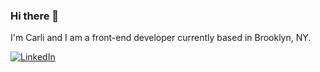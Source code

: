 ### Hi there 👋

I'm Carli and I am a front-end developer currently based in Brooklyn, NY. 


[![LinkedIn](https://img.shields.io/badge/LinkedIn-0077B5?style=for-the-badge&logo=linkedin&logoColor=white)](https://www.linkedin.com/in/smithcarli/)




 



<!--
**carlismith14/carlismith14** is a ✨ _special_ ✨ repository because its `README.md` (this file) appears on your GitHub profile.

Here are some ideas to get you started:

- 🔭 I’m currently working on ...
- 🌱 I’m currently learning ...
- 👯 I’m looking to collaborate on ...
- 🤔 I’m looking for help with ...
- 💬 Ask me about ...
- 📫 How to reach me: ...
- 😄 Pronouns: ...
- ⚡ Fun fact: ...

[![Gmail](https://img.shields.io/badge/Gmail-D14836?style=for-the-badge&logo=gmail&logoColor=white)](mailto:tocarli.t.smith1@gmail.com)
-->
